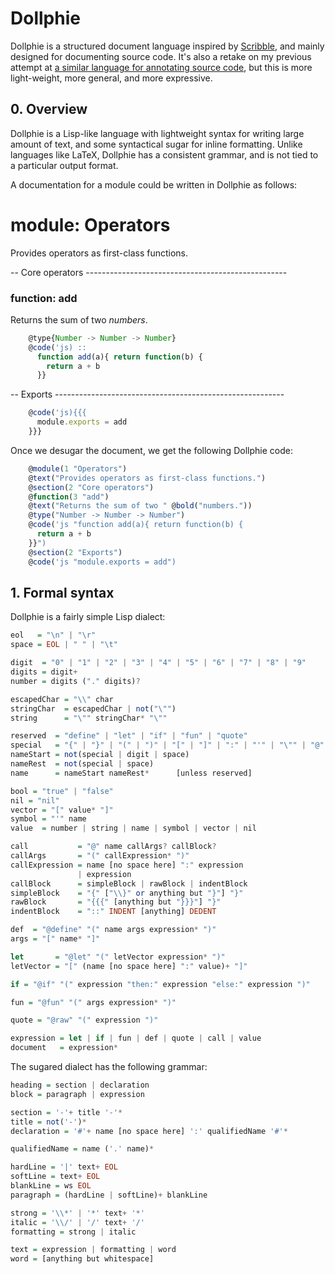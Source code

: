 Dollphie
========

Dollphie is a structured document language inspired by
[Scribble](http://docs.racket-lang.org/scribble/), and mainly designed for
documenting source code. It's also a retake on my previous attempt at
[a similar language for annotating source code](http://robotlolita.me/2013/02/23/unfancy-documentation.html),
but this is more light-weight, more general, and more expressive.


## 0. Overview

Dollphie is a Lisp-like language with lightweight syntax for writing large
amount of text, and some syntactical sugar for inline formatting. Unlike
languages like LaTeX, Dollphie has a consistent grammar, and is not tied to a
particular output format.

A documentation for a module could be written in Dollphie as follows:

# module: Operators

Provides operators as first-class functions.

-- Core operators --------------------------------------------------

### function: add

Returns the sum of two *numbers*.
```javascript
    @type{Number -> Number -> Number}
    @code('js) ::
      function add(a){ return function(b) {
        return a + b
      }}
```
-- Exports ---------------------------------------------------------

```javascript
    @code('js){{{
      module.exports = add
    }}}
```

Once we desugar the document, we get the following Dollphie code:
```javascript
    @module(1 "Operators")
    @text("Provides operators as first-class functions.")
    @section(2 "Core operators")
    @function(3 "add")
    @text("Returns the sum of two " @bold("numbers."))
    @type("Number -> Number -> Number")
    @code('js "function add(a){ return function(b) {
      return a + b
    }}")
    @section(2 "Exports")
    @code('js "module.exports = add")
```

## 1. Formal syntax

Dollphie is a fairly simple Lisp dialect:

```hs
eol   = "\n" | "\r"
space = EOL | " " | "\t"

digit  = "0" | "1" | "2" | "3" | "4" | "5" | "6" | "7" | "8" | "9"
digits = digit+
number = digits ("." digits)?

escapedChar = "\\" char
stringChar  = escapedChar | not("\"")
string      = "\"" stringChar* "\""

reserved  = "define" | "let" | "if" | "fun" | "quote"
special   = "{" | "}" | "(" | ")" | "[" | "]" | ":" | "'" | "\"" | "@"
nameStart = not(special | digit | space)
nameRest  = not(special | space)
name      = nameStart nameRest*      [unless reserved]

bool = "true" | "false"
nil = "nil"
vector = "[" value* "]"
symbol = "'" name
value  = number | string | name | symbol | vector | nil

call           = "@" name callArgs? callBlock?
callArgs       = "(" callExpression* ")"
callExpression = name [no space here] ":" expression
               | expression
callBlock      = simpleBlock | rawBlock | indentBlock
simpleBlock    = "{" ["\\}" or anything but "}"] "}"
rawBlock       = "{{{" [anything but "}}}"] "}"
indentBlock    = "::" INDENT [anything] DEDENT

def  = "@define" "(" name args expression* ")"
args = "[" name* "]"

let       = "@let" "(" letVector expression* ")"
letVector = "[" (name [no space here] ":" value)+ "]"

if = "@if" "(" expression "then:" expression "else:" expression ")"

fun = "@fun" "(" args expression* ")"

quote = "@raw" "(" expression ")"

expression = let | if | fun | def | quote | call | value
document   = expression*
```

The sugared dialect has the following grammar:

```hs
heading = section | declaration
block = paragraph | expression

section = '-'+ title '-'*
title = not('-')*
declaration = '#'+ name [no space here] ':' qualifiedName '#'*

qualifiedName = name ('.' name)*

hardLine = '|' text+ EOL
softLine = text+ EOL
blankLine = ws EOL
paragraph = (hardLine | softLine)+ blankLine

strong = '\\*' | '*' text+ '*'
italic = '\\/' | '/' text+ '/'
formatting = strong | italic

text = expression | formatting | word
word = [anything but whitespace]
```
